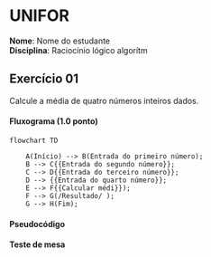 # UNIFOR
**Nome**: Nome do estudante <br>
**Disciplina**: Raciocínio lógico algorítm

## Exercício 01
Calcule a média de quatro números inteiros dados.
#### Fluxograma (1.0 ponto)

```mermaid 
flowchart TD 

    A(Início) --> B(Entrada do primeiro número);
    B --> C{{Entrada do segundo número}};
    C --> D{{Entrada do terceiro número}};
    D --> {{Entrada do quarto número}};
    E --> F{{Calcular médi}});
    F --> G(/Resultado/ );
    G --> H(Fim);

```

#### Pseudocódigo 

#### Teste de mesa 

